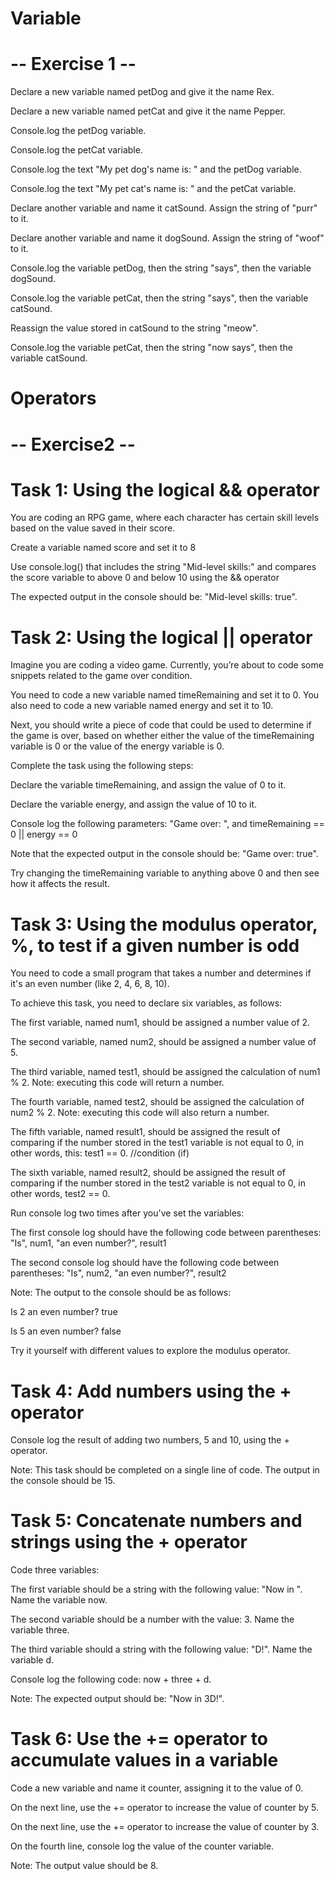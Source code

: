 # Variable

# -- Exercise 1 -- 

Declare a new variable named petDog and give it the name Rex.

Declare a new variable named petCat and give it the name Pepper.

Console.log the petDog variable.

Console.log the petCat variable.

Console.log the text "My pet dog's name is: " and the petDog variable.

Console.log the text "My pet cat's name is: " and the petCat variable.

Declare another variable and name it catSound. Assign the string of "purr" to it.

Declare another variable and name it dogSound. Assign the string of "woof" to it.

Console.log the variable petDog, then the string "says", then the variable dogSound.

Console.log the variable petCat, then the string "says", then the variable catSound.

Reassign the value stored in catSound to the string "meow".

Console.log the variable petCat, then the string "now says", then the variable catSound.

# Operators

# -- Exercise2 --

# Task 1: Using the logical && operator
You are coding an RPG game, where each character has certain skill levels based on the value saved in their score.

Create a variable named  score and set it to  8 

Use console.log() that includes the string "Mid-level skills:" and compares the score variable to above 0 and below 10 using the && operator

The expected output in the console should be: "Mid-level skills: true".


# Task 2: Using the logical || operator
Imagine you are coding a video game. Currently, you’re about to code some snippets related to the game over condition.

You need to code a new variable named timeRemaining and set it to 0. You also need to code a new variable named energy and set it to 10.

Next, you should write a piece of code that could be used to determine if the game is over, based on whether either the value of the timeRemaining variable is 0 or the value of the energy variable is 0.

Complete the task using the following steps:

Declare the variable timeRemaining, and assign the value of 0 to it.

Declare the variable energy, and assign the value of 10 to it.

Console log the following parameters: "Game over: ", and timeRemaining == 0 || energy == 0

Note that the expected output in the console should be: "Game over: true".

Try changing the timeRemaining variable to anything above 0 and then see how it affects the result.


# Task 3: Using the modulus operator, %, to test if a given number is odd
You need to code a small program that takes a number and determines if it's an even number (like 2, 4, 6, 8, 10).

To achieve this task, you need to declare six variables, as follows:

The first variable, named num1,  should be assigned a number value of 2.

The second variable, named num2, should be assigned a number value of 5.

The third variable, named test1, should be assigned the calculation of num1 % 2. Note: executing this code will return a number.

The fourth variable, named test2, should be assigned the calculation of num2 % 2. Note: executing this code will also return a number.

The fifth variable, named result1, should be assigned the result of comparing if the number stored in the test1 variable is not equal to 0, in other words, this: test1 == 0. //condition (if)

The sixth variable, named result2, should be assigned the result of comparing if the number stored in the test2 variable is not equal to 0, in other words, test2 == 0.

Run console log two times after you've set the variables:

The first console log should have the following code between parentheses: "Is", num1, "an even number?", result1

The second console log should have the following code between parentheses: "Is", num2, "an even number?", result2

Note: The output to the console should be as follows:

Is 2 an even number? true

Is 5 an even number? false

Try it yourself with different values to explore the modulus operator.


# Task 4: Add numbers using the + operator
Console log the result of adding two numbers, 5 and 10, using the + operator.

Note: This task should be completed on a single line of code. The output in the console should be 15.


# Task 5: Concatenate numbers and strings using the + operator
Code three variables:

The first variable should be a string with the following value: "Now in ". Name the variable now.

The second variable should be a number with the value: 3. Name the variable three.

The third variable should a string with the following value: "D!". Name the variable d.

Console log the following code: now + three + d.

Note: The expected output should be: "Now in 3D!".


# Task 6: Use the += operator to accumulate values in a variable
Code a new variable and name it counter, assigning it to the value of 0.

On the next line, use the += operator to increase the value of counter by 5.

On the next line, use the += operator to increase the value of counter by 3.

On the fourth line, console log the value of the counter variable.

Note: The output value should be 8.